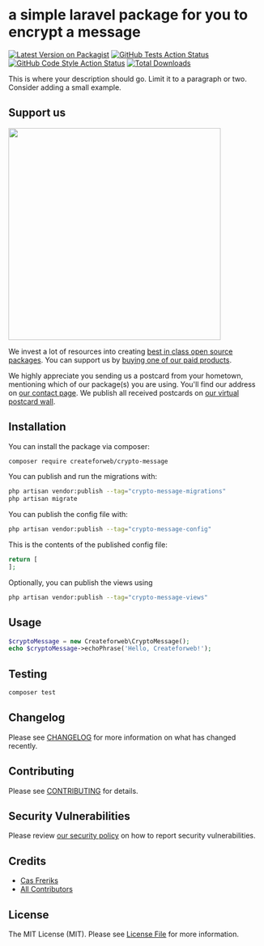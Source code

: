 # a simple laravel package for you to encrypt a message

[![Latest Version on Packagist](https://img.shields.io/packagist/v/createforweb/crypto-message.svg?style=flat-square)](https://packagist.org/packages/createforweb/crypto-message)
[![GitHub Tests Action Status](https://img.shields.io/github/actions/workflow/status/createforweb/crypto-message/run-tests.yml?branch=main&label=tests&style=flat-square)](https://github.com/createforweb/crypto-message/actions?query=workflow%3Arun-tests+branch%3Amain)
[![GitHub Code Style Action Status](https://img.shields.io/github/actions/workflow/status/createforweb/crypto-message/fix-php-code-style-issues.yml?branch=main&label=code%20style&style=flat-square)](https://github.com/createforweb/crypto-message/actions?query=workflow%3A"Fix+PHP+code+style+issues"+branch%3Amain)
[![Total Downloads](https://img.shields.io/packagist/dt/createforweb/crypto-message.svg?style=flat-square)](https://packagist.org/packages/createforweb/crypto-message)

This is where your description should go. Limit it to a paragraph or two. Consider adding a small example.

## Support us

[<img src="https://github-ads.s3.eu-central-1.amazonaws.com/crypto-message.jpg?t=1" width="419px" />](https://spatie.be/github-ad-click/crypto-message)

We invest a lot of resources into creating [best in class open source packages](https://spatie.be/open-source). You can support us by [buying one of our paid products](https://spatie.be/open-source/support-us).

We highly appreciate you sending us a postcard from your hometown, mentioning which of our package(s) you are using. You'll find our address on [our contact page](https://spatie.be/about-us). We publish all received postcards on [our virtual postcard wall](https://spatie.be/open-source/postcards).

## Installation

You can install the package via composer:

```bash
composer require createforweb/crypto-message
```

You can publish and run the migrations with:

```bash
php artisan vendor:publish --tag="crypto-message-migrations"
php artisan migrate
```

You can publish the config file with:

```bash
php artisan vendor:publish --tag="crypto-message-config"
```

This is the contents of the published config file:

```php
return [
];
```

Optionally, you can publish the views using

```bash
php artisan vendor:publish --tag="crypto-message-views"
```

## Usage

```php
$cryptoMessage = new Createforweb\CryptoMessage();
echo $cryptoMessage->echoPhrase('Hello, Createforweb!');
```

## Testing

```bash
composer test
```

## Changelog

Please see [CHANGELOG](CHANGELOG.md) for more information on what has changed recently.

## Contributing

Please see [CONTRIBUTING](CONTRIBUTING.md) for details.

## Security Vulnerabilities

Please review [our security policy](../../security/policy) on how to report security vulnerabilities.

## Credits

- [Cas Freriks](https://github.com/casfreriks)
- [All Contributors](../../contributors)

## License

The MIT License (MIT). Please see [License File](LICENSE.md) for more information.
